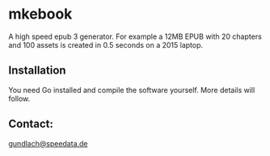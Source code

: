 # mkebook

A high speed epub 3 generator. For example a 12MB EPUB with 20 chapters and 100 assets is created in 0.5 seconds on a 2015 laptop.

## Installation

You need Go installed and compile the software yourself. More details will follow.


## Contact:

gundlach@speedata.de
